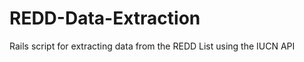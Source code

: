 REDD-Data-Extraction
====================

Rails script for extracting data from the REDD List using the IUCN API